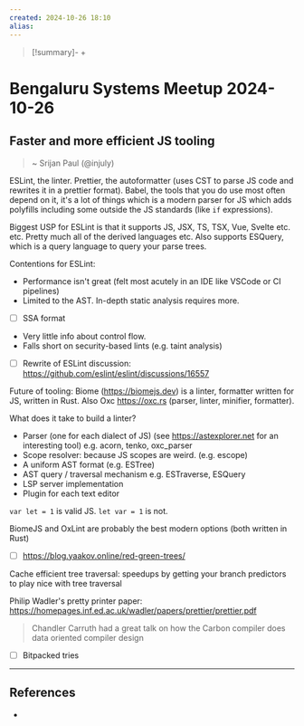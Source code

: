 ```yaml
---
created: 2024-10-26 18:10
alias: 
---
```

> [!summary]-
> + 

# Bengaluru Systems Meetup 2024-10-26

## Faster and more efficient JS tooling

> ~ Srijan Paul (@injuly)

ESLint, the linter. Prettier, the autoformatter (uses CST to parse JS code and rewrites it in a prettier format). Babel, the tools that you do use most often depend on it, it's a lot of things which is a modern parser for JS which adds polyfills including some outside the JS standards (like `if` expressions).

Biggest USP for ESLint is that it supports JS, JSX, TS, TSX, Vue, Svelte etc. etc. Pretty much all of the derived languages etc. Also supports ESQuery, which is a query language to query your parse trees.

Contentions for ESLint:
+ Performance isn't great (felt most acutely in an IDE like VSCode or CI pipelines)
+ Limited to the AST. In-depth static analysis requires more.
+ [ ] SSA format
+ Very little info about control flow.
+ Falls short on security-based lints (e.g. taint analysis)

+ [ ] Rewrite of ESLint discussion: https://github.com/eslint/eslint/discussions/16557

Future of tooling: Biome (https://biomejs.dev) is a linter, formatter written for JS, written in Rust. Also Oxc https://oxc.rs (parser, linter, minifier, formatter).

What does it take to build a linter?
+ Parser (one for each dialect of JS) (see https://astexplorer.net for an interesting tool) e.g. acorn, tenko, oxc_parser
+ Scope resolver: because JS scopes are weird. (e.g. escope)
+ A uniform AST format (e.g. ESTree)
+ AST query / traversal mechanism e.g. ESTraverse, ESQuery
+ LSP server implementation
+ Plugin for each text editor

`var let = 1` is valid JS. `let var = 1` is not.

BiomeJS and OxLint are probably the best modern options (both written in Rust)

+ [ ] https://blog.yaakov.online/red-green-trees/

Cache efficient tree traversal: speedups by getting your branch predictors to play nice with tree traversal

Philip Wadler's pretty printer paper: https://homepages.inf.ed.ac.uk/wadler/papers/prettier/prettier.pdf

> Chandler Carruth had a great talk on how the Carbon compiler does data oriented compiler design

+ [ ] Bitpacked tries


----

## References
+ 